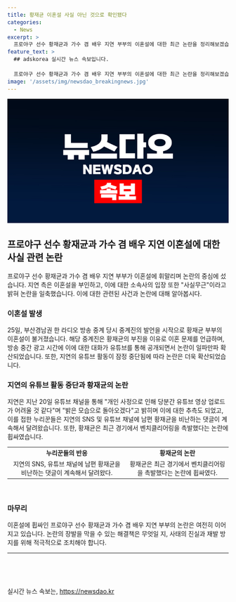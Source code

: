 ```yaml
---
title: 황재균 이혼설 사실 아닌 것으로 확인됐다
categories:
  - News
excerpt: >
  프로야구 선수 황재균과 가수 겸 배우 지연 부부의 이혼설에 대한 최근 논란을 정리해보겠습니다. 이혼설은 부산경남권 라디오 방송 중계진의 발언으로 시작되었으며, 해당 대화가 유튜브를 통해 공개되면서 논란이 확산되었습니다. 지연의 유튜브 활동 중단과 황재균의 경기에서의 행동에 대한 비판도 함께 논의되고 있습니다. 이에 지연 측은 이혼설을 부인하며 사실무근임을 강조했고, 논란에 대한 입장을 전개 중입니다. 함께 누리꾼들의 관심을 끄는 요약문을 작성해보겠습니다.
feature_text: >
  ## adskorea 실시간 뉴스 속보입니다.

  프로야구 선수 황재균과 가수 겸 배우 지연 부부의 이혼설에 대한 최근 논란을 정리해보겠습니다. 이혼설은 부산경남권 라디오 방송 중계진의 발언으로 시작되었으며, 해당 대화가 유튜브를 통해 공개되면서 논란이 확산되었습니다. 지연의 유튜브 활동 중단과 황재균의 경기에서의 행동에 대한 비판도 함께 논의되고 있습니다. 이에 지연 측은 이혼설을 부인하며 사실무근임을 강조했고, 논란에 대한 입장을 전개 중입니다. 함께 누리꾼들의 관심을 끄는 요약문을 작성해보겠습니다.
image: '/assets/img/newsdao_breakingnews.jpg'
---
```


<p><img src="/assets/img/newsdao_breakingnews.jpg" alt="adskorea 속보" /></p>

<h2 data-ke-size="size26">프로야구 선수 황재균과 가수 겸 배우 지연 이혼설에 대한 사실 관련 논란</h2>

<p data-ke-size="size16">프로야구 선수 황재균과 가수 겸 배우 지연 부부가 이혼설에 휘말리며 논란의 중심에 섰습니다. 지연 측은 이혼설을 부인하고, 이에 대한 소속사의 입장 또한 "사실무근"이라고 밝혀 논란을 일축했습니다. 이에 대한 관련된 사건과 논란에 대해 알아봅시다. </p>

<h3>이혼설 발생</h3>

<p data-ke-size="size16">25일, 부산경남권 한 라디오 방송 중계 당시 중계진의 발언을 시작으로 황재균 부부의 이혼설이 불거졌습니다. 해당 중계진은 황재균의 부진을 이유로 이혼 문제를 언급하며, 방송 중간 광고 시간에 이에 대한 대화가 유튜브를 통해 공개되면서 논란이 일파만파 확산되었습니다. 또한, 지연의 유튜브 활동이 잠정 중단됨에 따라 논란은 더욱 확산되었습니다.</p>

<h3>지연의 유튜브 활동 중단과 황재균의 논란</h3>

<p data-ke-size="size16">지연은 지난 20일 유튜브 채널을 통해 "개인 사정으로 인해 당분간 유튜브 영상 업로드가 어려울 것 같다"며 "밝은 모습으로 돌아오겠다"고 밝히며 이에 대한 추측도 되었고, 이를 접한 누리꾼들은 지연의 SNS 및 유튜브 채널에 남편 황재균을 비난하는 댓글이 계속해서 달려왔습니다. 또한, 황재균은 최근 경기에서 벤치클리어링을 촉발했다는 논란에 휩싸였습니다.</p>

<table>
    <tr>
        <td style="text-align: center; height: 17px;"><b>누리꾼들의 반응</b></td>
        <td style="text-align: center; height: 17px;"><b>황재균의 논란</b></td>
    </tr>
    <tr>
        <td style="text-align: center; height: 17px;">지연의 SNS, 유튜브 채널에 남편 황재균을 비난하는 댓글이 계속해서 달려왔다.</td>
        <td style="text-align: center; height: 17px;">황재균은 최근 경기에서 벤치클리어링을 촉발했다는 논란에 휩싸였다.</td>
    </tr>
</table>

<p data-ke-size="size16">&nbsp;</p>

<h3>마무리</h3>

<p data-ke-size="size16">이혼설에 휩싸인 프로야구 선수 황재균과 가수 겸 배우 지연 부부의 논란은 여전히 이어지고 있습니다. 논란의 장발을 막을 수 있는 해결책은 무엇일 지, 사태의 진실과 재발 방지를 위해 적극적으로 조치해야 합니다.</p>

<hr>

<p data-ke-size="size16">&nbsp;</p>

<p data-ke-size="size16">&nbsp;</p>
실시간 뉴스 속보는, <a href="https://newsdao.kr" rel="dofollow">https://newsdao.kr</a>


